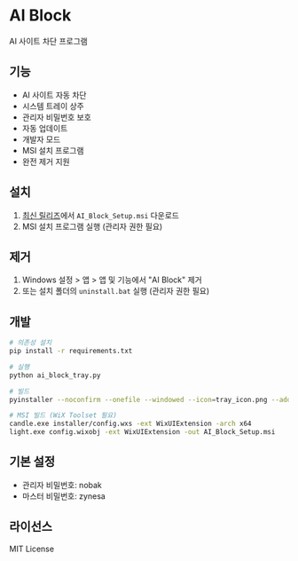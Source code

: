 # AI Block

AI 사이트 차단 프로그램

## 기능

- AI 사이트 자동 차단
- 시스템 트레이 상주
- 관리자 비밀번호 보호
- 자동 업데이트
- 개발자 모드
- MSI 설치 프로그램
- 완전 제거 지원

## 설치

1. [최신 릴리즈](https://github.com/YOUR_USERNAME/aiblock/releases/latest)에서 `AI_Block_Setup.msi` 다운로드
2. MSI 설치 프로그램 실행 (관리자 권한 필요)

## 제거

1. Windows 설정 > 앱 > 앱 및 기능에서 "AI Block" 제거
2. 또는 설치 폴더의 `uninstall.bat` 실행 (관리자 권한 필요)

## 개발

```bash
# 의존성 설치
pip install -r requirements.txt

# 실행
python ai_block_tray.py

# 빌드
pyinstaller --noconfirm --onefile --windowed --icon=tray_icon.png --add-data "tray_icon.png;." ai_block_tray.py

# MSI 빌드 (WiX Toolset 필요)
candle.exe installer/config.wxs -ext WixUIExtension -arch x64
light.exe config.wixobj -ext WixUIExtension -out AI_Block_Setup.msi
```

## 기본 설정

- 관리자 비밀번호: nobak
- 마스터 비밀번호: zynesa

## 라이선스

MIT License 